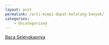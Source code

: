 ```yaml
---
layout: post
permalink: /arti-mimpi-dapat-belalang-banyak/
categories:
    - Uncategorized
---
```


[Baca Selengkapnya](/07)